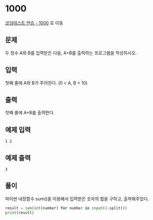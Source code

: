 # 1000

[코딩테스트 연습 - 1000][1] 로 이동

## 문제

두 정수 A와 B를 입력받은 다음, A+B를 출력하는 프로그램을 작성하시오.

## 입력

첫째 줄에 A와 B가 주어진다. (0 < A, B < 10)

## 출력

첫째 줄에 A+B를 출력한다.

## 예제 입력

```
1 2
```

## 예제 출력

```
3
```

## 풀이

파이썬 내장함수 sum()을 이용해서 입력받은 숫자의 합을 구하고, 출력해주었다.
```python
result = sum(int(number) for number in input().split())
print(result)
```

[1]: https://www.acmicpc.net/problem/1000
